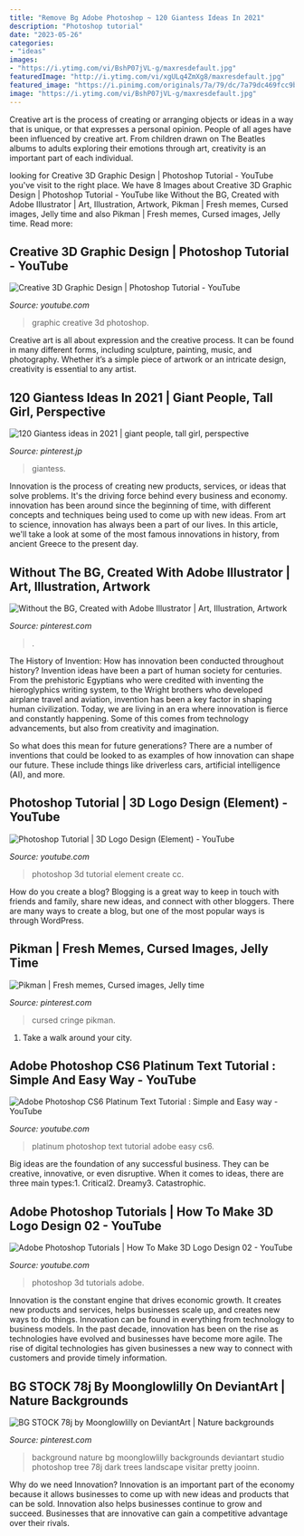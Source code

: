 ```yaml
---
title: "Remove Bg Adobe Photoshop ~ 120 Giantess Ideas In 2021"
description: "Photoshop tutorial"
date: "2023-05-26"
categories:
- "ideas"
images:
- "https://i.ytimg.com/vi/BshP07jVL-g/maxresdefault.jpg"
featuredImage: "http://i.ytimg.com/vi/xgULq4ZmXg8/maxresdefault.jpg"
featured_image: "https://i.pinimg.com/originals/7a/79/dc/7a79dc469fcc9bb2aee3276280ba24cc.jpg"
image: "https://i.ytimg.com/vi/BshP07jVL-g/maxresdefault.jpg"
---
```



Creative art is the process of creating or arranging objects or ideas in a way that is unique, or that expresses a personal opinion. People of all ages have been influenced by creative art. From children drawn on The Beatles albums to adults exploring their emotions through art, creativity is an important part of each individual.

	

		
looking for Creative 3D Graphic Design | Photoshop Tutorial - YouTube you've visit to the right place. We have 8 Images about Creative 3D Graphic Design | Photoshop Tutorial - YouTube like Without the BG, Created with Adobe Illustrator | Art, Illustration, Artwork, Pikman | Fresh memes, Cursed images, Jelly time and also Pikman | Fresh memes, Cursed images, Jelly time. Read more:
		
    
## Creative 3D Graphic Design | Photoshop Tutorial - YouTube

<img loading=lazy src="https://i.ytimg.com/vi/FFmyvHg0YvU/maxresdefault.jpg" onerror="this.onerror=null;this.src='https://tse3.mm.bing.net/th?id=OIP.Imuvanjuxew5AfmZm6pEMgHaEK&amp;pid=15.1';" alt="Creative 3D Graphic Design | Photoshop Tutorial - YouTube">

_Source: youtube.com_

>graphic creative 3d photoshop. 

	

Creative art is all about expression and the creative process. It can be found in many different forms, including sculpture, painting, music, and photography. Whether it’s a simple piece of artwork or an intricate design, creativity is essential to any artist.

    
## 120 Giantess Ideas In 2021 | Giant People, Tall Girl, Perspective

<img loading=lazy src="https://i.pinimg.com/474x/2e/24/84/2e2484f7c51e81603f3fb1541ccdda11.jpg" onerror="this.onerror=null;this.src='https://tse4.mm.bing.net/th?id=OIP.NmWmnW8igF694bPpKUOU_QAAAA&amp;pid=15.1';" alt="120 Giantess ideas in 2021 | giant people, tall girl, perspective">

_Source: pinterest.jp_

>giantess. 

	

Innovation is the process of creating new products, services, or ideas that solve problems. It's the driving force behind every business and economy. innovation has been around since the beginning of time, with different concepts and techniques being used to come up with new ideas. From art to science, innovation has always been a part of our lives. In this article, we'll take a look at some of the most famous innovations in history, from ancient Greece to the present day.

    
## Without The BG, Created With Adobe Illustrator | Art, Illustration, Artwork

<img loading=lazy src="https://i.pinimg.com/originals/20/4a/4c/204a4ceea1851f827509765a8e0dafa8.jpg" onerror="this.onerror=null;this.src='https://tse3.mm.bing.net/th?id=OIP.sT7gBZJKGAcvnV2KZBhkigHaJ4&amp;pid=15.1';" alt="Without the BG, Created with Adobe Illustrator | Art, Illustration, Artwork">

_Source: pinterest.com_

>. 

	

The History of Invention: How has innovation been conducted throughout history?
Invention ideas have been a part of human society for centuries. From the prehistoric Egyptians who were credited with inventing the hieroglyphics writing system, to the Wright brothers who developed airplane travel and aviation, invention has been a key factor in shaping human civilization. 
Today, we are living in an era where innovation is fierce and constantly happening. Some of this comes from technology advancements, but also from creativity and imagination. 

So what does this mean for future generations? There are a number of inventions that could be looked to as examples of how innovation can shape our future. These include things like driverless cars, artificial intelligence (AI), and more.

    
## Photoshop Tutorial | 3D Logo Design (Element) - YouTube

<img loading=lazy src="https://i.ytimg.com/vi/t0JWHiLFzQo/maxresdefault.jpg" onerror="this.onerror=null;this.src='https://tse4.mm.bing.net/th?id=OIP.Xqzqikl6XGmRIY9mTOFO_wHaEK&amp;pid=15.1';" alt="Photoshop Tutorial | 3D Logo Design (Element) - YouTube">

_Source: youtube.com_

>photoshop 3d tutorial element create cc. 

	

How do you create a blog?
Blogging is a great way to keep in touch with friends and family, share new ideas, and connect with other bloggers. There are many ways to create a blog, but one of the most popular ways is through WordPress.

    
## Pikman | Fresh Memes, Cursed Images, Jelly Time

<img loading=lazy src="https://i.pinimg.com/originals/54/8e/7e/548e7e7fc37e597c7b1e5129a4e6038f.jpg" onerror="this.onerror=null;this.src='https://tse4.mm.bing.net/th?id=OIP.a10VylAJsCT8Tj2rGOUweAHaHX&amp;pid=15.1';" alt="Pikman | Fresh memes, Cursed images, Jelly time">

_Source: pinterest.com_

>cursed cringe pikman. 

	

1) Take a walk around your city.

    
## Adobe Photoshop CS6 Platinum Text Tutorial : Simple And Easy Way - YouTube

<img loading=lazy src="http://i.ytimg.com/vi/xgULq4ZmXg8/maxresdefault.jpg" onerror="this.onerror=null;this.src='https://tse1.mm.bing.net/th?id=OIP.BPZDgoB8pdajeFpgtE6kfgHaEK&amp;pid=15.1';" alt="Adobe Photoshop CS6 Platinum Text Tutorial : Simple and Easy way - YouTube">

_Source: youtube.com_

>platinum photoshop text tutorial adobe easy cs6. 

	

Big ideas are the foundation of any successful business. They can be creative, innovative, or even disruptive. When it comes to ideas, there are three main types:1. Critical2. Dreamy3. Catastrophic.

    
## Adobe Photoshop Tutorials | How To Make 3D Logo Design 02 - YouTube

<img loading=lazy src="https://i.ytimg.com/vi/BshP07jVL-g/maxresdefault.jpg" onerror="this.onerror=null;this.src='https://tse3.mm.bing.net/th?id=OIP.Hjkz6y-oZ0IMSGYG6SKiuwHaEK&amp;pid=15.1';" alt="Adobe Photoshop Tutorials | How To Make 3D Logo Design 02 - YouTube">

_Source: youtube.com_

>photoshop 3d tutorials adobe. 

	

Innovation is the constant engine that drives economic growth. It creates new products and services, helps businesses scale up, and creates new ways to do things. Innovation can be found in everything from technology to business models. In the past decade, innovation has been on the rise as technologies have evolved and businesses have become more agile. The rise of digital technologies has given businesses a new way to connect with customers and provide timely information.

    
## BG STOCK 78j By Moonglowlilly On DeviantArt | Nature Backgrounds

<img loading=lazy src="https://i.pinimg.com/originals/7a/79/dc/7a79dc469fcc9bb2aee3276280ba24cc.jpg" onerror="this.onerror=null;this.src='https://tse4.mm.bing.net/th?id=OIP.QgIHWCvup4NQjs46-yzzygHaJQ&amp;pid=15.1';" alt="BG STOCK 78j by Moonglowlilly on DeviantArt | Nature backgrounds">

_Source: pinterest.com_

>background nature bg moonglowlilly backgrounds deviantart studio photoshop tree 78j dark trees landscape visitar pretty jooinn. 

	

Why do we need Innovation?
Innovation is an important part of the economy because it allows businesses to come up with new ideas and products that can be sold. Innovation also helps businesses continue to grow and succeed. Businesses that are innovative can gain a competitive advantage over their rivals.


